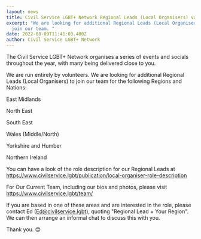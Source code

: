 ```yaml
---
layout: news
title: Civil Service LGBT+ Network Regional Leads (Local Organisers) vacancies
excerpt: "We are looking for additional Regional Leads (Local Organisers) to
  join our team. "
date: 2022-08-09T11:41:03.400Z
author: Civil Service LGBT+ Network
---
```

The Civil Service LGBT+ Network organises a series of events and socials throughout the year, with many being delivered close to you. 

We are run entirely by volunteers. We are looking for additional Regional Leads (Local Organisers) to join our team for the following Regions and Nations: 

East Midlands

North East

South East

Wales (Middle/North)

Yorkshire and Humber

Northern Ireland

You can have a look of the role description for our Regional Leads at <https://www.civilservice.lgbt/publication/local-organiser-role-description> 

For Our Current Team, including our bios and photos, please visit <https://www.civilservice.lgbt/team/> 

If you are based in one of these areas and are interested in the role, please contact Ed ([Ed@civilservice.lgbt](Ed@civilservice.lgbt)), quoting "Regional Lead + Your Region". We can then arrange an informal chat to discuss this with you.

Thank you. 😊